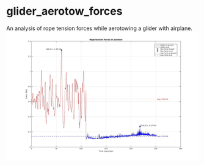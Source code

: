 # glider_aerotow_forces
An analysis of rope tension forces while aerotowing a glider with airplane.
![Rope tension](/plot.jpg)